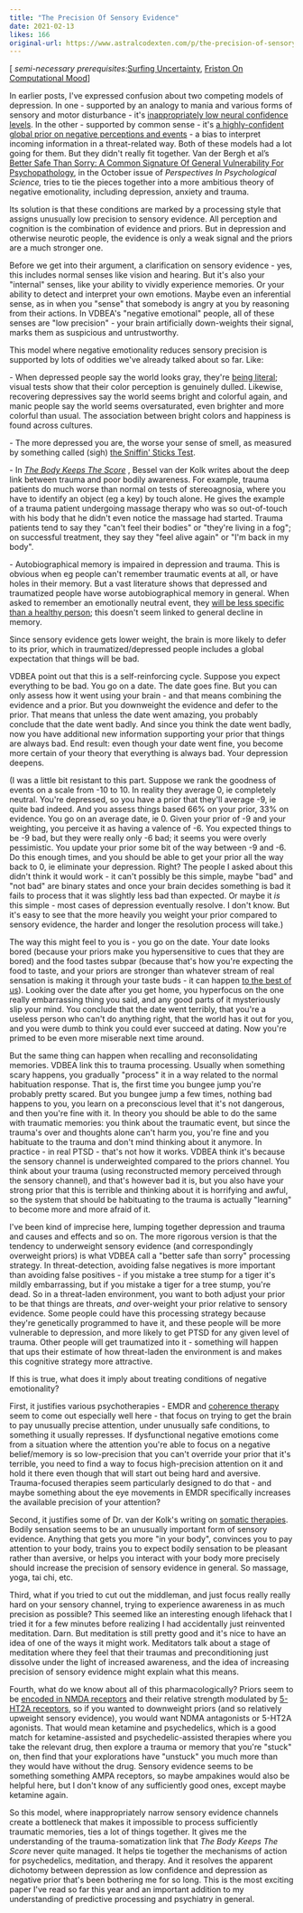 ```yaml
---
title: "The Precision Of Sensory Evidence"
date: 2021-02-13
likes: 166
original-url: https://www.astralcodexten.com/p/the-precision-of-sensory-evidence
---
```

[ _semi-necessary prerequisites:_[Surfing Uncertainty](https://slatestarcodex.com/2017/09/05/book-review-surfing-uncertainty/), [Friston On Computational Mood](https://slatestarcodex.com/2018/03/08/ssc-journal-club-friston-on-computational-mood/)]

In earlier posts, I've expressed confusion about two competing models of depression. In one - supported by an analogy to mania and various forms of sensory and motor disturbance - it's [inappropriately low neural confidence levels](https://slatestarcodex.com/2017/09/12/toward-a-predictive-theory-of-depression/). In the other - supported by common sense - it's [a highly-confident global prior on negative perceptions and events](https://slatestarcodex.com/2018/03/08/ssc-journal-club-friston-on-computational-mood/) \- a bias to interpret incoming information in a threat-related way. Both of these models had a lot going for them. But they didn't really fit together. Van der Bergh et al’s [Better Safe Than Sorry: A Common Signature Of General Vulnerability For Psychopathology](https://www.researchgate.net/profile/Cristina_Ottaviani/publication/341577413_Better_safe_than_sorry_A_common_signature_of_general_vulnerability_for_psychopathology/links/5ec8be8192851c11a8816da0/Better-safe-than-sorry-A-common-signature-of-general-vulnerability-for-psychopathology.pdf), in the October issue of _Perspectives In Psychological Science,_ tries to tie the pieces together into a more ambitious theory of negative emotionality, including depression, anxiety and trauma.

Its solution is that these conditions are marked by a processing style that assigns unusually low precision to sensory evidence. All perception and cognition is the combination of evidence and priors. But in depression and otherwise neurotic people, the evidence is only a weak signal and the priors are a much stronger one.

Before we get into their argument, a clarification on sensory evidence - yes, this includes normal senses like vision and hearing. But it's also your "internal" senses, like your ability to vividly experience memories. Or your ability to detect and interpret your own emotions. Maybe even an inferential sense, as in when you "sense" that somebody is angry at you by reasoning from their actions. In VDBEA's "negative emotional" people, all of these senses are "low precision" - your brain artificially down-weights their signal, marks them as suspicious and untrustworthy.

This model where negative emotionality reduces sensory precision is supported by lots of oddities we've already talked about so far. Like:

\- When depressed people say the world looks gray, they're [being literal](https://slatestarcodex.com/2017/09/12/toward-a-predictive-theory-of-depression/); visual tests show that their color perception is genuinely dulled. Likewise, recovering depressives say the world seems bright and colorful again, and manic people say the world seems oversaturated, even brighter and more colorful than usual. The association between bright colors and happiness is found across cultures.

\- The more depressed you are, the worse your sense of smell, as measured by something called (sigh) [the Sniffin' Sticks Test](https://slatestarcodex.com/2020/04/17/depression-the-olfactory-perspective/).

\- In _[The Body Keeps The Score](https://slatestarcodex.com/2019/11/12/book-review-the-body-keeps-the-score/)_ , Bessel van der Kolk writes about the deep link between trauma and poor bodily awareness. For example, trauma patients do much worse than normal on tests of stereoagnosia, where you have to identify an object (eg a key) by touch alone. He gives the example of a trauma patient undergoing massage therapy who was so out-of-touch with his body that he didn't even notice the massage had started. Trauma patients tend to say they "can't feel their bodies" or "they're living in a fog"; on successful treatment, they say they "feel alive again" or "I'm back in my body".

\- Autobiographical memory is impaired in depression and trauma. This is obvious when eg people can't remember traumatic events at all, or have holes in their memory. But a vast literature shows that depressed and traumatized people have worse autobiographical memory in general. When asked to remember an emotionally neutral event, they [will be less specific than a healthy person](https://pubmed.ncbi.nlm.nih.gov/17100527/); this doesn't seem linked to general decline in memory.

Since sensory evidence gets lower weight, the brain is more likely to defer to its prior, which in traumatized/depressed people includes a global expectation that things will be bad.

VDBEA point out that this is a self-reinforcing cycle. Suppose you expect everything to be bad. You go on a date. The date goes fine. But you can only assess how it went using your brain - and that means combining the evidence and a prior. But you downweight the evidence and defer to the prior. That means that unless the date went amazing, you probably conclude that the date went badly. And since you think the date went badly, now you have additional new information supporting your prior that things are always bad. End result: even though your date went fine, you become more certain of your theory that everything is always bad. Your depression deepens.

(I was a little bit resistant to this part. Suppose we rank the goodness of events on a scale from -10 to 10. In reality they average 0, ie completely neutral. You're depressed, so you have a prior that they'll average -9, ie quite bad indeed. And you assess things based 66% on your prior, 33% on evidence. You go on an average date, ie 0. Given your prior of -9 and your weighting, you perceive it as having a valence of -6. You expected things to be -9 bad, but they were really only -6 bad; it seems you were overly pessimistic. You update your prior some bit of the way between -9 and -6. Do this enough times, and you should be able to get your prior all the way back to 0, ie eliminate your depression. Right? The people I asked about this didn't think it would work - it can't possibly be this simple, maybe "bad" and "not bad" are binary states and once your brain decides something is bad it fails to process that it was slightly less bad than expected. Or maybe it _is_ this simple - most cases of depression eventually resolve. I don't know. But it's easy to see that the more heavily you weight your prior compared to sensory evidence, the harder and longer the resolution process will take.)

The way this might feel to you is - you go on the date. Your date looks bored (because your priors make you hypersensitive to cues that they are bored) and the food tastes subpar (because that's how you're expecting the food to taste, and your priors are stronger than whatever stream of real sensation is making it through your taste buds - it can happen [to the best of us](https://www.realclearscience.com/blog/2014/08/the_most_infamous_study_on_wine_tasting.html)). Looking over the date after you get home, you hyperfocus on the one really embarrassing thing you said, and any good parts of it mysteriously slip your mind. You conclude that the date went terribly, that you're a useless person who can't do anything right, that the world has it out for you, and you were dumb to think you could ever succeed at dating. Now you're primed to be even more miserable next time around.

But the same thing can happen when recalling and reconsolidating memories. VDBEA link this to trauma processing. Usually when something scary happens, you gradually "process" it in a way related to the normal habituation response. That is, the first time you bungee jump you're probably pretty scared. But you bungee jump a few times, nothing bad happens to you, you learn on a preconscious level that it's not dangerous, and then you're fine with it. In theory you should be able to do the same with traumatic memories: you think about the traumatic event, but since the trauma's over and thoughts alone can't harm you, you're fine and you habituate to the trauma and don't mind thinking about it anymore. In practice - in real PTSD - that's not how it works. VDBEA think it's because the sensory channel is underweighted compared to the priors channel. You think about your trauma (using reconstructed memory perceived through the sensory channel), and that's however bad it is, but you also have your strong prior that this is terrible and thinking about it is horrifying and awful, so the system that should be habituating to the trauma is actually "learning" to become more and more afraid of it.

I've been kind of imprecise here, lumping together depression and trauma and causes and effects and so on. The more rigorous version is that the tendency to underweight sensory evidence (and correspondingly overweight priors) is what VDBEA call a "better safe than sorry" processing strategy. In threat-detection, avoiding false negatives is more important than avoiding false positives - if you mistake a tree stump for a tiger it's mildly embarrassing, but if you mistake a tiger for a tree stump, you're dead. So in a threat-laden environment, you want to both adjust your prior to be that things are threats, _and_ over-weight your prior relative to sensory evidence. Some people could have this processing strategy because they're genetically programmed to have it, and these people will be more vulnerable to depression, and more likely to get PTSD for any given level of trauma. Other people will get traumatized into it - something will happen that ups their estimate of how threat-laden the environment is and makes this cognitive strategy more attractive. 

If this is true, what does it imply about treating conditions of negative emotionality?

First, it justifies various psychotherapies - EMDR and [coherence therapy](https://slatestarcodex.com/2019/11/26/mental-mountains/) seem to come out especially well here - that focus on trying to get the brain to pay unusually precise attention, under unusually safe conditions, to something it usually represses. If dysfunctional negative emotions come from a situation where the attention you're able to focus on a negative belief/memory is so low-precision that you can't override your prior that it's terrible, you need to find a way to focus high-precision attention on it and hold it there even though that will start out being hard and aversive. Trauma-focused therapies seem particularly designed to do that - and maybe something about the eye movements in EMDR specifically increases the available precision of your attention?

Second, it justifies some of Dr. van der Kolk's writing on [somatic therapies](https://slatestarcodex.com/2019/11/12/book-review-the-body-keeps-the-score/). Bodily sensation seems to be an unusually important form of sensory evidence. Anything that gets you more "in your body", convinces you to pay attention to your body, trains you to expect bodily sensation to be pleasant rather than aversive, or helps you interact with your body more precisely should increase the precision of sensory evidence in general. So massage, yoga, tai chi, etc. 

Third, what if you tried to cut out the middleman, and just focus really really hard on your sensory channel, trying to experience awareness in as much precision as possible? This seemed like an interesting enough lifehack that I tried it for a few minutes before realizing I had accidentally just reinvented meditation. Darn. But meditation is still pretty good and it's nice to have an idea of one of the ways it might work. Meditators talk about a stage of meditation where they feel that their traumas and preconditioning just dissolve under the light of increased awareness, and the idea of increasing precision of sensory evidence might explain what this means.

Fourth, what do we know about all of this pharmacologically? Priors seem to be [encoded in NMDA receptors](https://slatestarcodex.com/2016/09/12/its-bayes-all-the-way-up/) and their relative strength modulated by [5-HT2A receptors](https://slatestarcodex.com/2019/09/10/ssc-journal-club-relaxed-beliefs-under-psychedelics-and-the-anarchic-brain/), so if you wanted to downweight priors (and so relatively upweight sensory evidence), you would want NDMA antagonists or 5-HT2A agonists. That would mean ketamine and psychedelics, which is a good match for ketamine-assisted and psychedelic-assisted therapies where you take the relevant drug, then explore a trauma or memory that you're "stuck" on, then find that your explorations have "unstuck" you much more than they would have without the drug. Sensory evidence seems to be something something AMPA receptors, so maybe ampakines would also be helpful here, but I don't know of any sufficiently good ones, except maybe ketamine again.

So this model, where inappropriately narrow sensory evidence channels create a bottleneck that makes it impossible to process sufficiently traumatic memories, ties a lot of things together. It gives me the understanding of the trauma-somatization link that _The Body Keeps The Score_ never quite managed. It helps tie together the mechanisms of action for psychedelics, meditation, and therapy. And it resolves the apparent dichotomy between depression as low confidence and depression as negative prior that's been bothering me for so long. This is the most exciting paper I've read so far this year and an important addition to my understanding of predictive processing and psychiatry in general.
